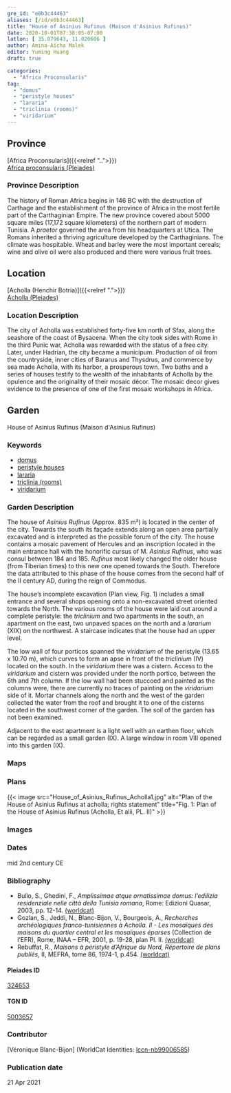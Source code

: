 ```yaml
---
gre_id: "e8b3c44463"
aliases: [/id/e8b3c44463]
title: "House of Asinius Rufinus (Maison d'Asinius Rufinus)"
date: 2020-10-01T07:38:05-07:00
latlon: [ 35.079643, 11.020606 ]
author: Amina-Aïcha Malek
editor: Yuming Huang
draft: true

categories:
  - "Africa Proconsularis"
tag:
  - "domus"
  - "peristyle houses"
  - "lararia"
  - "triclinia (rooms)"
  - "viridarium"
---
```


## Province
[Africa Proconsularis]({{<relref "..">}}) \
[Africa proconsularis (Pleiades)](https://pleiades.stoa.org/places/991341)

### Province Description
The history of Roman Africa begins in 146 BC with the destruction of Carthage and the establishment of the province of Africa in the most fertile part of the Carthaginian Empire.  The new province covered about 5000 square miles (17,172 square kilometers) of the northern part of modern Tunisia.  A *praetor* governed the area from his headquarters at Utica.  The Romans inherited a thriving agriculture developed by the Carthaginians.  The climate was hospitable.  Wheat and barley were the most important cereals; wine and olive oil were also produced and there were various fruit trees.

## Location

[Acholla (Henchir Botria)]({{<relref ".">}}) \
[Acholla (Pleiades)](https://pleiades.stoa.org/places/324653)

### Location Description
The city of Acholla was established forty-five km north of Sfax, along the seashore of the coast of Bysacena. When the city took sides with Rome in the third Punic war, Acholla was rewarded with the status of a free city. Later, under Hadrian, the city became a municipum. Production of oil from the countryside, inner cities of Bararus and Thysdrus, and commerce by sea made Acholla, with its harbor, a prosperous town.  Two baths and a series of houses testify to the wealth of the inhabitants of Acholla by the opulence and the originality of their mosaic décor. The mosaic decor gives evidence to the presence of one of the first mosaic workshops in Africa.  

<!--## Sublocation-->

<!--
[AREA WITHIN LOCATION, LIKE “PALATINE HILL”](GEOREFERENCE LINK)
A sublocation is any area larger than an individual garden, but located within a location. I would always try to include a link to a controlled vocabulary here if possible. This ID may well be different from the Garden ID, e.g., Pompeii versus a Garden in one of the houses which has its own Pleiades ID.
-->

<!--### Sublocation Description-->

<!-- DESCRIPTION -->

## Garden
House of Asinius Rufinus (Maison d'Asinius Rufinus)

### Keywords
- [domus](http://vocab.getty.edu/page/aat/300005506)
- [peristyle houses](http://vocab.getty.edu/page/aat/300005452)
- [lararia](http://vocab.getty.edu/page/aat/300400600)
- [triclinia (rooms)](http://vocab.getty.edu/page/aat/300004359)
- [viridarium](#)


### Garden Description
The house of *Asinius Rufinus* (Approx.
835 m²) is located in the center of the city.  Towards the south its façade extends along an open area partially excavated and is interpreted as the possible forum of the city.  The house contains a mosaic pavement of Hercules and an inscription located in the main entrance hall with the honorific cursus of M. *Asinius Rufinus*, who was consul between 184 and 185. *Rufinus* most likely changed the older house (from Tiberian times) to this new one opened towards the South.  Therefore the data attributed to this phase of the house comes from the second half of the II century AD, during the reign of Commodus.

The house’s incomplete excavation (Plan view, Fig. 1) includes a small entrance and several shops opening onto a non-excavated street oriented towards the North.  The various rooms of the house were laid out around a complete peristyle: the *triclinium* and two apartments in the south, an apartment on the east, two unpaved spaces on the north and a *lararium* (XIX) on the northwest.  A staircase indicates that the house had an upper level.

The low wall of four porticos spanned the *viridarium* of the peristyle (13.65 x 10.70 m), which curves to form an apse in front of the *triclinium* (IV) located on the south.  In the *viridarium* there was a cistern.  Access to the *viridarium* and cistern was provided under the north portico, between the 6th and 7th column.  If the low wall had been stuccoed and painted as the columns were, there are currently no traces of painting on the *viridarium* side of it.  Mortar channels along the north and the west of the garden collected the water from the roof and brought it to one of the cisterns located in the southwest corner of the garden.  The soil of the garden has not been examined.

Adjacent to the east apartment is a light well with an earthen floor, which can be regarded as a small garden (IX).  A large window in room VIII opened into this garden (IX).


### Maps

<!--
{{< figure src="IMG_URL" alt="ALT_TEXT" title="CAPTION" >}}
-->

### Plans
{{< image src="House_of_Asinius_Rufinus_Acholla1.jpg" alt="Plan of the House of Asinius Rufinus at acholla; rights statement" title="Fig. 1: Plan of the House of Asinius Rufinus (Acholla, Et alii, PL. II)" >}}

### Images

<!--
{{< figure src="IMG_URL" alt="ALT_TEXT" title="CAPTION" >}}
-->

### Dates
mid 2nd century CE

### Bibliography
- Bullo, S., Ghedini, F., *Amplissimae atque ornatissimae domus: l’edilizia residenziale nelle città della Tunisia romana*, Rome: Edizioni Quasar, 2003, pp. 12-14. [(worldcat)](http://www.worldcat.org/oclc/989088620)
- Gozlan, S., Jeddi, N., Blanc-Bijon, V., Bourgeois, A., *Recherches archéologiques franco-tunisiennes à Acholla. II - Les mosaïques des maisons du quartier central et les mosaïques éparses* (Collection de l’EFR), Rome, INAA – EFR, 2001, p. 19-28, plan Pl. II. [(worldcat)](http://www.worldcat.org/oclc/46598604)
- Rebuffat, R., *Maisons à péristyle d’Afrique du Nord, Répertoire de plans publiés*, II, MEFRA, tome 86, 1974-1, p.454. [(worldcat)](http://www.worldcat.org/oclc/1069174087)


<!--#### Periodo ID-->

<!-- [PERIODO_ID](https://pleiades.stoa.org/places/PLEIADES_ID) -->

#### Pleiades ID
[324653](https://pleiades.stoa.org/places/324653)

#### TGN ID
[5003657](http://vocab.getty.edu/page/tgn/5003657)

### Contributor
[Véronique Blanc-Bijon] (WorldCat Identities: [lccn-nb99006585](http://worldcat.org/identities/lccn-nb99006585/))

### Publication date

21 Apr 2021
<!--
### Related articles
[House of the Triumph of Neptune (Maison du Triomphe de Neptune)]({{<relref "house_of_the_triumph_of_neptune.md">}})
-->
